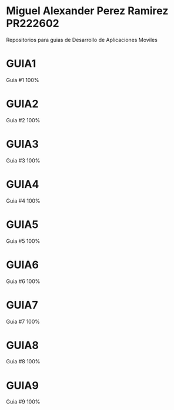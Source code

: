 # Miguel Alexander Perez Ramirez PR222602
  Repositorios para guias de Desarrollo de Aplicaciones Moviles

# GUIA1 
  Guia #1  100%
# GUIA2 
  Guia #2 100%
# GUIA3 
  Guia #3  100%
# GUIA4 
  Guia #4  100%  
# GUIA5 
  Guia #5  100%
# GUIA6 
  Guia #6  100%
# GUIA7 
  Guia #7  100%
# GUIA8 
  Guia #8  100%
# GUIA9 
  Guia #9  100%
  
